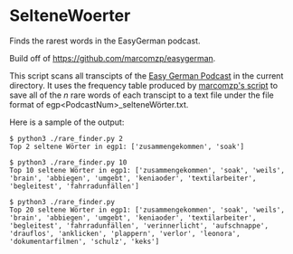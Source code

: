 # SelteneWoerter
Finds the rarest words in the EasyGerman podcast. 

Build off of https://github.com/marcomzp/easygerman.

This script scans all transcipts of the [Easy German Podcast]('https://www.easygerman.org/podcast') in the current directory. It uses the frequency table produced by [marcomzp's script]('https://github.com/marcomzp/easygerman') to save all of the _n_ rare words of each transcipt to a text file under the file format of egp\<PodcastNum\>_selteneWörter.txt. 

Here is a sample of the output:
```
$ python3 ./rare_finder.py 2
Top 2 seltene Wörter in egp1: ['zusammengekommen', 'soak']

$ python3 ./rare_finder.py 10
Top 10 seltene Wörter in egp1: ['zusammengekommen', 'soak', 'weils', 'brain', 'abbiegen', 'umgebt', 'keniaoder', 'textilarbeiter', 'begleitest', 'fahrradunfällen']

$ python3 ./rare_finder.py
Top 20 seltene Wörter in egp1: ['zusammengekommen', 'soak', 'weils', 'brain', 'abbiegen', 'umgebt', 'keniaoder', 'textilarbeiter', 'begleitest', 'fahrradunfällen', 'verinnerlicht', 'aufschnappe', 'drauflos', 'anklicken', 'plappern', 'verlor', 'leonora', 'dokumentarfilmen', 'schulz', 'keks']
```